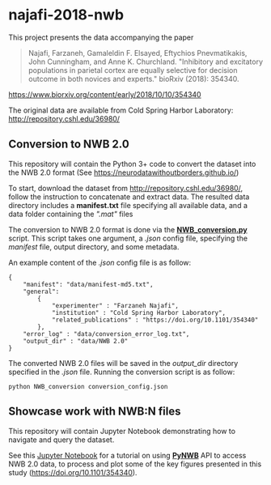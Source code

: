 # najafi-2018-nwb

This project presents the data accompanying the paper
> Najafi, Farzaneh, Gamaleldin F. Elsayed, Eftychios Pnevmatikakis, John Cunningham, and Anne K. Churchland. "Inhibitory and excitatory populations in parietal cortex are equally selective for decision outcome in both novices and experts." bioRxiv (2018): 354340.

https://www.biorxiv.org/content/early/2018/10/10/354340

The original data are available from Cold Spring Harbor Laboratory:  http://repository.cshl.edu/36980/


## Conversion to NWB 2.0
This repository will contain the Python 3+ code to convert the dataset into the NWB 2.0 format (See https://neurodatawithoutborders.github.io/)

To start, download the dataset from http://repository.cshl.edu/36980/, follow the instruction to concatenate and extract data.
The resulted data directory includes a **manifest.txt** file specifying all available data, and a data folder containing the *".mat"* files

The conversion to NWB 2.0 format is done via the [**NWB_conversion.py**](https://github.com/ttngu207/najafi-2018-nwb/blob/master/scripts/NWB_conversion.py) script. This script takes one argument, a *.json* config file, specifying the *manifest* file, output directory, and some metadata. 

An example content of the *.json* config file is as follow: 
```
{
	"manifest": "data/manifest-md5.txt",
	"general": 
		{
			"experimenter" : "Farzaneh Najafi",
			"institution" : "Cold Spring Harbor Laboratory",
			"related_publications" : "https://doi.org/10.1101/354340"
		},
	"error_log" : "data/conversion_error_log.txt",
	"output_dir" : "data/NWB 2.0"
}
```

The converted NWB 2.0 files will be saved in the *output_dir* directory specified in the *.json* file. Running the conversion script is as follow: 
```
python NWB_conversion conversion_config.json

```
## Showcase work with NWB:N files
This repository will contain Jupyter Notebook demonstrating how to navigate and query the dataset. 

See this [Jupyter Notebook](https://github.com/ttngu207/najafi-2018-nwb/blob/master/notebooks/NWB2.0_Tutorial.ipynb) for a tutorial on using [**PyNWB**](https://pynwb.readthedocs.io/en/latest/) API to access NWB 2.0 data, to process and plot some of the key figures presented in this study (https://doi.org/10.1101/354340). 

